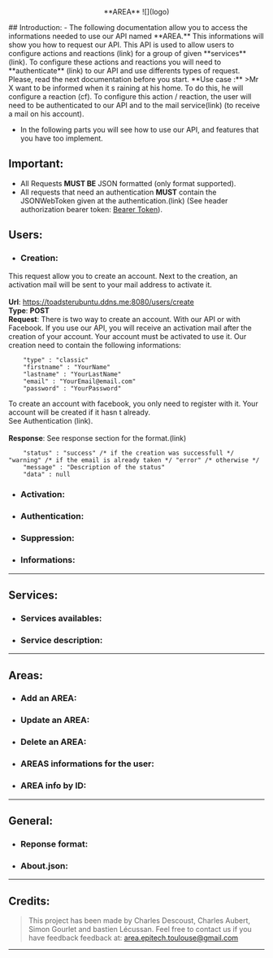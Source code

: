 <p style="text-align: center;"> **AREA** ![](logo) </p>
## Introduction:
- The following documentation allow you to access the informations needed to use our API named **AREA.** This informations will show you how to request our API. This API is used to allow users to configure actions and reactions (link) for a group of given **services** (link). To configure these actions and reactions you will need to **authenticate** (link) to our API and use differents types of request.<br/> Please, read the next documentation before you start.
**Use case :**
>Mr X  want to be informed when it s raining at his home. To do this, he will configure a reaction (cf). To configure this action / reaction, the user will need to be authenticated to our API and to the mail service(link) (to receive a mail on his account).

- In the following parts you will see how to use our API, and features that you have too implement.

## Important:
- All Requests **MUST BE** JSON formatted (only format supported).
- All requests that need an authentication **MUST** contain the JSONWebToken given at the authentication.(link) (See header authorization bearer token: [Bearer Token](https://swagger.io/docs/specification/authentication/bearer-authentication/)).

## Users:
- ### Creation:
This request allow you to create an account. Next to the creation, an activation mail will be sent to your mail address to activate it.<br/><br/>**Url**: https://toadsterubuntu.ddns.me:8080/users/create<br/>**Type**: **POST**<br/>**Request**: There is two way to create an account. With our API or with Facebook.
If you use our API, you will receive an activation mail after the creation of your account. Your account must be activated to use it.
Our creation need to contain the following informations:

		"type" : "classic"
		"firstname" : "YourName"
		"lastname" : "YourLastName"
		"email" : "YourEmail@email.com"
		"password" : "YourPassword"
To create an account with facebook, you only need to register with it. Your account will be created if it hasn t already.<br/>See Authentication (link).<br/><br/>**Response**: See response section for the format.(link)

		"status" : "success" /* if the creation was successfull */ "warning" /* if the email is already taken */ "error" /* otherwise */
		"message" : "Description of the status"
		"data" : null

- ### Activation:

- ### Authentication:

- ### Suppression:

- ### Informations:

------------

## Services:
- ### Services availables:

- ### Service description:

------------


## Areas:
- ### Add an AREA:

- ### Update an AREA:

- ### Delete an AREA:

- ### AREAS informations for the user:

- ### AREA info by ID:

------------


## General:
- ### Reponse format:

- ### About.json:

------------


## Credits:
>This project has been made by Charles Descoust, Charles Aubert, Simon Gourlet and bastien Lécussan.
Feel free to contact us if you have feedback feedback at: area.epitech.toulouse@gmail.com

------------

